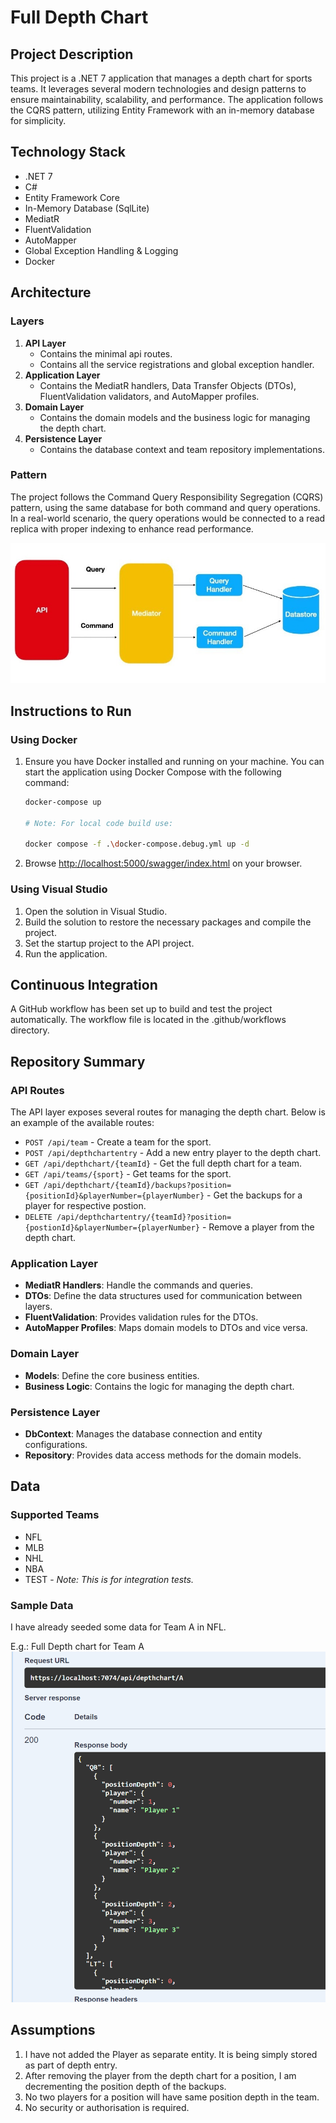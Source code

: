 # Full Depth Chart

## Project Description

This project is a .NET 7 application that manages a depth chart for sports teams. It leverages several modern technologies and design patterns to ensure maintainability, scalability, and performance. The application follows the CQRS pattern, utilizing Entity Framework with an in-memory database for simplicity.

## Technology Stack

- .NET 7
- C#
- Entity Framework Core
- In-Memory Database (SqlLite)
- MediatR
- FluentValidation
- AutoMapper
- Global Exception Handling & Logging
- Docker

## Architecture

### Layers

1. **API Layer**
    - Contains the minimal api routes.
    - Contains all the service registrations and global exception handler.
2. **Application Layer**
    - Contains the MediatR handlers, Data Transfer Objects (DTOs), FluentValidation validators, and AutoMapper profiles.
3. **Domain Layer**
    - Contains the domain models and the business logic for managing the depth chart.
4. **Persistence Layer**
    - Contains the database context and team repository implementations.

### Pattern

The project follows the Command Query Responsibility Segregation (CQRS) pattern, using the same database for both command and query operations. In a real-world scenario, the query operations would be connected to a read replica with proper indexing to enhance read performance.

![CQRS Pattern](./resources/pattern.jpg)

## Instructions to Run

### Using Docker

1. Ensure you have Docker installed and running on your machine. You can start the application using Docker Compose with the following command:

   ```bash
   docker-compose up

   # Note: For local code build use:

   docker compose -f .\docker-compose.debug.yml up -d
   ```
2. Browse [http://localhost:5000/swagger/index.html](http://localhost:5000/swagger/index.html) on your browser.
### Using Visual Studio
1. Open the solution in Visual Studio.
2. Build the solution to restore the necessary packages and compile the project.
3. Set the startup project to the API project.
4. Run the application.

## Continuous Integration

A GitHub workflow has been set up to build and test the project automatically. The workflow file is located in the .github/workflows directory.

## Repository Summary

### API Routes

The API layer exposes several routes for managing the depth chart. Below is an example of the available routes:

- `POST /api/team` - Create a team for the sport.
- `POST /api/depthchartentry` - Add a new entry player to the depth chart.
- `GET /api/depthchart/{teamId}` - Get the full depth chart for a team.
- `GET /api/teams/{sport}` - Get teams for the sport.
- `GET /api/depthchart/{teamId}/backups?position={positionId}&playerNumber={playerNumber}` - Get the backups for a player for respective postion.
- `DELETE /api/depthchartentry/{teamId}?position={postionId}&playerNumber={playerNumber}` - Remove a player from the depth chart.

### Application Layer

- **MediatR Handlers**: Handle the commands and queries.
- **DTOs**: Define the data structures used for communication between layers.
- **FluentValidation**: Provides validation rules for the DTOs.
- **AutoMapper Profiles**: Maps domain models to DTOs and vice versa.

### Domain Layer

- **Models**: Define the core business entities.
- **Business Logic**: Contains the logic for managing the depth chart.

### Persistence Layer

- **DbContext**: Manages the database connection and entity configurations.
- **Repository**: Provides data access methods for the domain models.

## Data

### Supported Teams
- NFL
- MLB
- NHL
- NBA
- TEST - *Note: This is for integration tests.*

### Sample Data
I have already seeded some data for Team A in NFL.

E.g.: Full Depth chart for Team A
![Full Depth Chart for Team A](./resources/response.png)

## Assumptions
1. I have not added the Player as separate entity. It is being simply stored as part of depth entry.
2. After removing the player from the depth chart for a position, I am decrementing the position depth of the backups.
3. No two players for a position will have same position depth in the team.
4. No security or authorisation is required.
